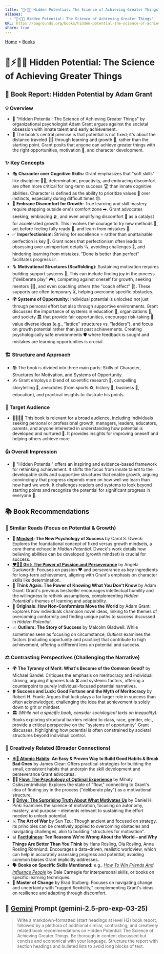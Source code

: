 ```yaml
---
title: "🙈⚡🔬🌌 Hidden Potential: The Science of Achieving Greater Things"
aliases:
  - "🙈⚡🔬🌌 Hidden Potential: The Science of Achieving Greater Things"
URL: https://bagrounds.org/books/hidden-potential-the-science-of-achieving-greater-things
share: true
---
```

[Home](../index.md) > [Books](./index.md)  
# 🙈⚡🔬🌌 Hidden Potential: The Science of Achieving Greater Things  
## 📖 Book Report: Hidden Potential by Adam Grant  
  
### 💡 Overview  
* 🧠 "Hidden Potential: The Science of Achieving Greater Things" by organizational psychologist Adam Grant argues against the societal obsession with innate talent and early achievement.  
* 🎯 The book's central premise is that potential is not fixed; it's about the distance traveled 🚶‍♀️ through learning and growth 🌱, rather than the starting point. Grant posits that anyone can achieve greater things with the right opportunities, motivation 💪, and character development.  
  
### ✨ Key Concepts  
* 🎭 **Character over Cognitive Skills:** Grant emphasizes that "soft skills" like discipline 🏋️‍♀️, determination, proactivity, and embracing discomfort are often more critical for long-term success 🏆 than innate cognitive abilities. Character is defined as the ability to prioritize values 🙏 over instincts, especially during difficult times 😟.  
* 😬 **Embrace Discomfort for Growth:** True learning and skill mastery require stepping outside one's comfort zone ➡️. Grant advocates seeking, embracing 🫂, and even amplifying discomfort 📢 as a catalyst for accelerated growth. This involves the courage to try new methods 🧪, act before feeling fully ready 🚀, and learn from mistakes 🧐.  
* ✅ **Imperfectionism:** Striving for excellence ⭐ rather than unattainable perfection is key 🔑. Grant notes that perfectionism often leads to obsessing over unimportant details 🔍, avoiding challenges 🚧, and hindering learning from mistakes. "Done is better than perfect" facilitates progress 📈.  
* 🪜 **Motivational Structures (Scaffolding):** Sustaining motivation requires building support systems 🤝. This can include finding joy in the process ("deliberate play" 🎮), competing against oneself for growth, seeking mentors 👨‍🏫, and even coaching others (the "coach effect" 📣). These supports are often temporary ⏳, helping overcome specific obstacles.  
* 🌍 **Systems of Opportunity:** Individual potential is unlocked not just through personal effort but also through supportive environments. Grant discusses the importance of systems in education 🏫, organizations 🏢, and society 🏛️ that provide fair opportunities, encourage risk-taking 🎲, value diverse ideas (e.g., "lattice" structures vs. "ladders"), and focus on growth potential rather than just past achievements. Creating psychologically safe environments 🛡️ where feedback is sought and mistakes are learning opportunities is crucial.  
  
### 🏗️ Structure and Approach  
* 📚 The book is divided into three main parts: Skills of Character, Structures for Motivation, and Systems of Opportunity.  
* ✍️ Grant employs a blend of scientific research 🔬, compelling storytelling 📖, anecdotes (from sports ⚽, history 📜, business 💼, education), and practical insights to illustrate his points.  
  
### 🎯 Target Audience  
* 👨‍👩‍👧‍👦 This book is relevant for a broad audience, including individuals seeking personal or professional growth, managers, leaders, educators, parents, and anyone interested in understanding how potential is developed and nurtured 🌱. It provides insights for improving oneself and helping others achieve more.  
  
### 👍 Overall Impression  
* 🌟 "Hidden Potential" offers an inspiring and evidence-based framework for rethinking achievement. It shifts the focus from innate talent to the developable skills and supportive structures that enable growth, arguing convincingly that progress depends more on how well we learn than how hard we work. It challenges readers and systems to look beyond starting points and recognize the potential for significant progress in everyone 🚀.  
  
## 📚 Book Recommendations  
  
### 📖 Similar Reads (Focus on Potential & Growth)  
* 🧠 **[Mindset](./mindset.md): The New Psychology of Success** by Carol S. Dweck: Explores the foundational concept of fixed versus growth mindsets, a core theme echoed in *Hidden Potential*. Dweck's work details how believing abilities can be developed (growth mindset) is crucial for success.  
* **[❤️‍🔥💪 Grit: The Power of Passion and Perseverance](./grit-the-power-of-passion-and-perseverance.md)** by Angela Duckworth: Focuses on passion ❤️ and perseverance as key ingredients for long-term achievement, aligning with Grant's emphasis on character skills like determination.  
* 🤔 **Think Again: The Power of Knowing What You Don't Know** by Adam Grant: Grant's previous bestseller encourages intellectual humility and the willingness to rethink assumptions, complementing *Hidden Potential*'s themes of learning and adaptability.  
* 🚀 **Originals: How Non-Conformists Move the World** by Adam Grant: Explores how individuals champion novel ideas, linking to the themes of overcoming conformity and finding unique paths to success discussed in *Hidden Potential*.  
* 📈 **Outliers: The Story of Success** by Malcolm Gladwell: While sometimes seen as focusing on circumstance, *Outliers* examines the factors (including opportunity and practice) that contribute to high achievement, offering a different lens on potential and success.  
  
### ⚖️ Contrasting Perspectives (Challenging the Narrative)  
* 🌍 **The Tyranny of Merit: What's Become of the Common Good?** by Michael Sandel: Critiques the emphasis on meritocracy and individual striving, arguing it ignores luck 🍀 and systemic factors, offering a counterpoint to purely individual-focused potential narratives.  
* 🍀 **Success and Luck: Good Fortune and the Myth of Meritocracy** by Robert H. Frank: Argues that luck plays a far larger role in success than often acknowledged, challenging the idea that achievement is solely down to grit or mindset.  
* 🏛️ *(While not a specific book, consider sociological texts on inequality):* Books exploring structural barriers related to class, race, gender, etc., provide a critical perspective on the "systems of opportunity" Grant discusses, highlighting how potential is often constrained by societal structures beyond individual control.  
  
### 🎨 Creatively Related (Broader Connections)  
* **[⚛️🔄 Atomic Habits](./atomic-habits.md): An Easy & Proven Way to Build Good Habits & Break Bad Ones** by James Clear: Offers practical strategies for building the small, consistent habits that underpin the skill development and perseverance Grant advocates.  
* 🧘‍♀️ **[Flow: The Psychology of Optimal Experience](./flow-the-psychology-of-optimal-experience.md)** by Mihaly Csikszentmihalyi: Explores the state of "flow," connecting to Grant's idea of finding joy in the process ("deliberate play") as a motivational structure.  
* 🎯 **[Drive: The Surprising Truth About What Motivates Us](./drive-the-surprising-truth-about-what-motivates-us.md)** by Daniel H. Pink: Examines the science of motivation, focusing on autonomy, mastery, and purpose – elements relevant to sustaining the effort needed to unlock potential.  
* ⚔️ **The Art of War** by Sun Tzu: Though ancient and focused on strategy, its principles can be creatively applied to overcoming obstacles and navigating challenges, akin to building "structures for motivation".  
* 📊 **[Factfulness](./factfulness.md): Ten Reasons We're Wrong About the World – and Why Things Are Better Than You Think** by Hans Rosling, Ola Rosling, Anna Rosling Rönnlund: Encourages a data-driven, realistic worldview, which can help in accurately assessing progress and potential, avoiding common biases Grant implicitly addresses.  
* 🗣️ **Books on Specific Skills Mentioned:** e.g., *[How To Win Friends And Influence People](./how-to-win-friends-and-influence-people.md)* by Dale Carnegie for interpersonal skills, or books on specific learning techniques.  
* 🔄 **Master of Change** by Brad Stulberg: Focuses on navigating change and uncertainty with "rugged flexibility," complementing Grant's ideas on resilience and adapting through discomfort.  
  
## 💬 [Gemini](../software/gemini.md) Prompt (gemini-2.5-pro-exp-03-25)  
> Write a markdown-formatted (start headings at level H2) book report, followed by a plethora of additional similar, contrasting, and creatively related book recommendations on Hidden Potential: The Science of Achieving Greater Things. Be thorough in content discussed but concise and economical with your language. Structure the report with section headings and bulleted lists to avoid long blocks of text.